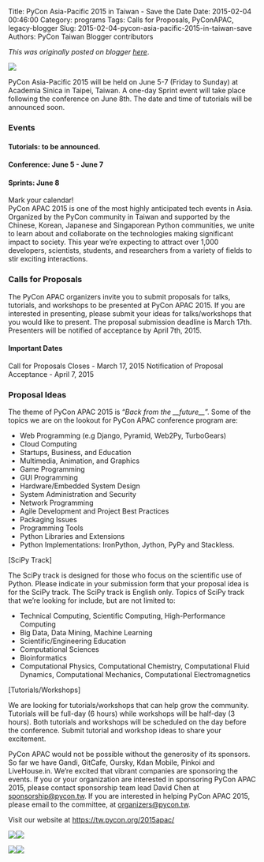 Title: PyCon Asia-Pacific 2015 in Taiwan - Save the Date
Date: 2015-02-04 00:46:00
Category: programs
Tags: Calls for Proposals, PyConAPAC, legacy-blogger
Slug: 2015-02-04-pycon-asia-pacific-2015-in-taiwan-save
Authors: PyCon Taiwan Blogger contributors

*This was originally posted on blogger [here](https://pycontw.blogspot.com/2015/02/pycon-asia-pacific-2015-in-taiwan-save.html)*.

<!--more-->

[![](https://tw.pycon.org/static/image/header/logo.png)](https://tw.pycon.org/2015apac/en/)

PyCon Asia-Pacific 2015 will be held on June 5-7 (Friday to Sunday) at Academia Sinica in Taipei, Taiwan. A one-day Sprint event will take place following the conference on June 8th. The date and time of tutorials will be announced soon.

### Events


#### Tutorials: to be announced.


#### Conference: June 5 - June 7


#### Sprints: June 8

Mark your calendar!  
PyCon APAC 2015 is one of the most highly anticipated tech events in Asia. Organized by the PyCon community in Taiwan and supported by the Chinese, Korean, Japanese and Singaporean Python communities, we unite to learn about and collaborate on the technologies making significant impact to society. This year we’re expecting to attract over 1,000 developers, scientists, students, and researchers from a variety of fields to stir exciting interactions.

### Calls for Proposals

The PyCon APAC organizers invite you to submit proposals for talks, tutorials, and workshops to be presented at PyCon APAC 2015. If you are interested in presenting, please submit your ideas for talks/workshops that you would like to present. The proposal submission deadline is March 17th. Presenters will be notified of acceptance by April 7th, 2015.

#### **Important Dates**

Call for Proposals Closes - March 17, 2015
Notification of Proposal Acceptance - April 7, 2015

### Proposal Ideas

The theme of PyCon APAC 2015 is “*Back from the \_\_future\_\_*”. Some of the topics we are on the lookout for PyCon APAC conference program are:


- Web Programming (e.g Django, Pyramid, Web2Py, TurboGears)
- Cloud Computing
- Startups, Business, and Education
- Multimedia, Animation, and Graphics
- Game Programming
- GUI Programming
- Hardware/Embedded System Design
- System Administration and Security
- Network Programming
- Agile Development and Project Best Practices
- Packaging Issues
- Programming Tools
- Python Libraries and Extensions
- Python Implementations: IronPython, Jython, PyPy and Stackless.

[SciPy Track]

The SciPy track is designed for those who focus on the scientific use of Python. Please indicate in your submission form that your proposal idea is for the SciPy track. The SciPy track is English only. Topics of SciPy track that we’re looking for include, but are not limited to:

- Technical Computing, Scientific Computing, High-Performance Computing
- Big Data, Data Mining, Machine Learning
- Scientific/Engineering Education
- Computational Sciences
- Bioinformatics
- Computational Physics, Computational Chemistry, Computational Fluid Dynamics, Computational Mechanics, Computational Electromagnetics

[Tutorials/Workshops]

We are looking for tutorials/workshops that can help grow the community. Tutorials will be full-day (6 hours) while workshops will be half-day (3 hours). Both tutorials and workshops will be scheduled on the day before the conference. Submit tutorial and workshop ideas to share your excitement.

PyCon APAC would not be possible without the generosity of its sponsors. So far we have Gandi, GitCafe, Oursky, Kdan Mobile, Pinkoi and LiveHouse.in. We’re excited that vibrant companies are sponsoring the events. If you or your organization are interested in sponsoring PyCon APAC 2015, please contact sponsorship team lead David Chen at [sponsorship@pycon.tw](mailto:sponsorship@pycon.tw). If you are interested in helping PyCon APAC 2015, please email to the committee, at [organizers@pycon.tw](mailto:organizers@pycon.tw).

Visit our website at  <https://tw.pycon.org/2015apac/>  

![](http://3.bp.blogspot.com/-R10dx8eqke8/VN9VE8U_UmI/AAAAAAAAGpY/DRMKrZDWwss/s1600/PyChina_logo_131217_zq_h200.png)[![](http://2.bp.blogspot.com/-QoQdxLbgGvc/VPmTXQDRdNI/AAAAAAAAGts/Tod9FtL-SLg/s1600/pycon_kr_2015.png)](http://pycon.kr/2015)

[![](http://3.bp.blogspot.com/-lRsMB7_aDsw/VN9VPBn_cBI/AAAAAAAAGpg/9Mj0ySdZd_g/s1600/pyconjp2015-logo.png)](https://pycon.jp/2015/)[![](http://1.bp.blogspot.com/-LBONNXZ8HWQ/VN9THDjydmI/AAAAAAAAGpA/Al8Xubv6058/s1600/pugs_logo.png)](https://groups.google.com/forum/#!forum/pythonsg)

